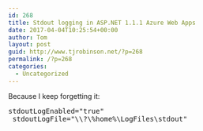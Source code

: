 ```yaml
---
id: 268
title: Stdout logging in ASP.NET 1.1.1 Azure Web Apps
date: 2017-04-04T10:25:54+00:00
author: Tom
layout: post
guid: http://www.tjrobinson.net/?p=268
permalink: /?p=268
categories:
  - Uncategorized
---
```

Because I keep forgetting it:

<pre>stdoutLogEnabled="true"
 stdoutLogFile="\\?\%home%\LogFiles\stdout"</pre>